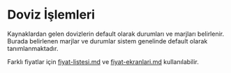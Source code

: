 # Doviz İşlemleri

Kaynaklardan gelen dovizlerin default olarak durumları ve marjları belirlenir.\
Burada belirlenen marjlar ve durumlar sistem genelinde default olarak tanımlanmaktadır.

Farklı fiyatlar için [fiyat-listesi.md](../borsa/fiyat-listesi.md "mention") ve  [fiyat-ekranlari.md](../borsa/fiyat-ekranlari.md "mention") kullanılabilir.
